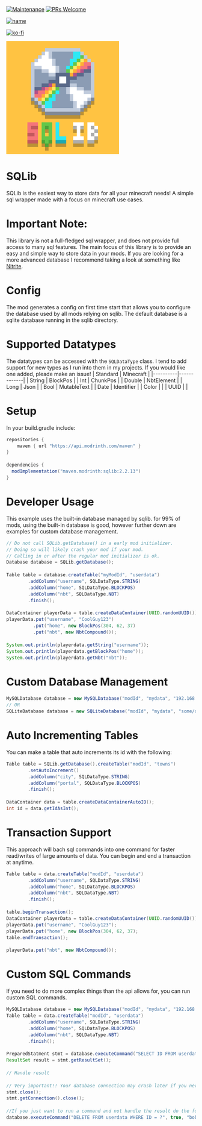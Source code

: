 [![Maintenance](https://img.shields.io/badge/Maintained%3F-yes-green.svg)](https://GitHub.com/Naereen/StrapDown.js/graphs/commit-activity)
[![PRs Welcome](https://img.shields.io/badge/PRs-welcome-brightgreen.svg?style=flat-square)](http://makeapullrequest.com)

[![name](https://github.com/modrinth/art/blob/main/Branding/Badge/badge-dark__184x72.png?raw=true)](https://modrinth.com/mod/sqlib)

[![ko-fi](https://ko-fi.com/img/githubbutton_sm.svg)](https://ko-fi.com/G2G4DZF4D)

<img src="https://raw.githubusercontent.com/MrNavaStar/SQLib/master/src/main/resources/assets/sqlib/icon.png" width="300" height="300">

# SQLib
SQLib is the easiest way to store data for all your minecraft needs! A simple sql wrapper made with a focus on minecraft use cases.

# Important Note:
This library is not a full-fledged sql wrapper, and does not provide full access to many sql features. 
The main focus of this library is to provide an easy and simple way to store data in your mods.
If you are looking for a more advanced database I recommend taking a look at something like [Nitrite](https://github.com/nitrite/nitrite-java).

# Config
The mod generates a config on first time start that allows you to configure the database used by all mods relying on sqlib. 
The default database is a sqlite database running in the sqlib directory.

# Supported Datatypes
The datatypes can be accessed with the `SQLDataType` class. I tend to add support for new types as I run into them in my projects. If you would like one added, pleade make an issue!
| Standard | Minecraft   | 
|----------|-------------|
| String   | BlockPos    |
| Int      | ChunkPos    |
| Double   | NbtElement  |
| Long     | Json        |
| Bool     | MutableText |
| Date     | Identifier  | 
| Color    |             | 
| UUID     |             |

# Setup
In your build.gradle include:
``` gradle
repositories {
    maven { url "https://api.modrinth.com/maven" }
}

dependencies {
  modImplementation("maven.modrinth:sqlib:2.2.13")
}
```

# Developer Usage
This example uses the built-in database managed by sqlib. for 99% of mods, using the built-in database is good, however 
further down are examples for custom database management.
```java
// Do not call SQLib.getDatabase() in a early mod initializer. 
// Doing so will likely crash your mod if your mod.
// Calling in or after the regular mod initializer is ok.
Database database = SQLib.getDatabase();

Table table = database.createTable("myModId", "userdata")
        .addColumn("username", SQLDataType.STRING)
        .addColumn("home", SQLDataType.BLOCKPOS)
        .addColumn("nbt", SQLDataType.NBT)
        .finish();
        
DataContainer playerData = table.createDataContainer(UUID.randomUUID());
playerData.put("username", "CoolGuy123")
          .put("home", new BlockPos(304, 62, 37)
          .put("nbt", new NbtCompound());

System.out.println(playerdata.getString("username"));
System.out.println(playerdata.getBlockPos("home"));
System.out.println(playerdata.getNbt("nbt"));
```

# Custom Database Management
```java
MySQLDatabase database = new MySQLDatabase("modId", "mydata", "192.168.1.69", "3306", "cooluser", "radman");
// OR
SQLiteDatabase database = new SQLiteDatabase("modId", "mydata", "some/dir");
```

# Auto Incrementing Tables
You can make a table that auto increments its id with the following:
```java
Table table = SQLib.getDatabase().createTable("modId", "towns")
        .setAutoIncrement()
        .addColumn("city", SQLDataType.STRING)
        .addColumn("portal", SQLDataType.BLOCKPOS)
        .finish();

DataContainer data = table.createDataContainerAutoID();
int id = data.getIdAsInt();
```

# Transaction Support
This approach will bach sql commands into one command for faster read/writes of large amounts of data. You can begin and end a transaction at anytime.
```java
Table table = data.createTable("modId", "userdata")
        .addColumn("username", SQLDataType.STRING)
        .addColumn("home", SQLDataType.BLOCKPOS)
        .addColumn("nbt", SQLDataType.NBT)
        .finish();

table.beginTransaction();
DataContainer playerData = table.createDataContainer(UUID.randomUUID());
playerData.put("username", "CoolGuy123");
playerData.put("home", new BlockPos(304, 62, 37);
table.endTransaction();

playerData.put("nbt", new NbtCompound());
```

# Custom SQL Commands
If you need to do more complex things than the api allows for, you can run custom SQL commands.
```java
MySQLDatabase database = new MySQLDatabase("modId", "mydata", "192.168.1.69", "3306", "cooluser", "radman");
Table table = data.createTable("modId", "userdata")
        .addColumn("username", SQLDataType.STRING)
        .addColumn("home", SQLDataType.BLOCKPOS)
        .addColumn("nbt", SQLDataType.NBT)
        .finish();

PreparedStatment stmt = database.executeCommand("SELECT ID FROM userdata WHERE username = ?", false, "bobross");
ResultSet result = stmt.getResultSet();

// Handle result
        
// Very important!! Your database connection may crash later if you never close it & give it back to the connection pool!
stmt.close();
stmt.getConnection().close();

//If you just want to run a command and not handle the result do the following. It will autoclose for you.
database.executeCommand("DELETE FROM userdata WHERE ID = ?", true, "bobross");
```
